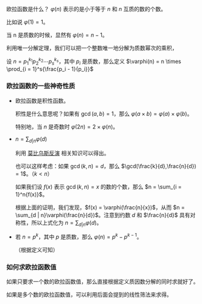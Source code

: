 欧拉函数是什么？ $\varphi(n)$ 表示的是小于等于 $n$ 和 $n$ 互质的数的个数。

比如说 $\varphi(1) = 1$。

当 n 是质数的时候，显然有 $\varphi(n) = n - 1$。

利用唯一分解定理，我们可以把一个整数唯一地分解为质数幂次的乘积，

设 $n = p_1^{k_1}p_2^{k_2} \cdots p_s^{k_s}$，其中 $p_i$ 是质数，那么定义 $\varphi(n) = n \times \prod_{i = 1}^s{\frac{p_i - 1}{p_i}}$

### 欧拉函数的一些神奇性质

- 欧拉函数是积性函数。
    
    积性是什么意思呢？如果有 $\gcd(a, b) = 1$，那么 $\varphi(a \times b) = \varphi(a) \times \varphi(b)$。
    
    特别地，当 $n$ 是奇数时 $\varphi(2n) = 2 \times \varphi(n)$。

- $n = \sum_{d | n}{\varphi(d)}$
    
    利用 [莫比乌斯反演](/math/mobius/) 相关知识可以得出。
    
    也可以这样考虑：如果 $\gcd(k, n) = d$，那么 $\gcd(\frac{k}{d},\frac{n}{d}) = 1$。（$k < n$）
    
    如果我们设 $f(x)$ 表示 $\gcd(k, n) = x$ 的数的个数，那么 $n = \sum_{i = 1}^n{f(x)}$。
    
    根据上面的证明，我们发现，$f(x) = \varphi(\frac{n}{x})$，从而 $n = \sum_{d | n}\varphi(\frac{n}{d})$。注意到约数 $d$ 和 $\frac{n}{d}$ 具有对称性，所以上式化为 $n = \sum_{d | n}\varphi(d)$。

- 若 $n = p^k$，其中 $p$ 是质数，那么 $\varphi(n) = p^k - p^{k - 1}$。
    
    （根据定义可知）

### 如何求欧拉函数值

如果只要求一个数的欧拉函数值，那么直接根据定义质因数分解的同时求就好了。

如果是多个数的欧拉函数值，可以利用后面会提到的线性筛法来求得。
